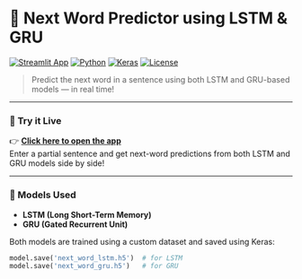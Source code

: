 # 🔮 Next Word Predictor using LSTM & GRU

[![Streamlit App](https://img.shields.io/badge/Live-App-success?logo=streamlit)](https://kfjhvh2skgdpthmrnitgdc.streamlit.app/)
[![Python](https://img.shields.io/badge/Made%20with-Python-blue?logo=python)](https://www.python.org/)
[![Keras](https://img.shields.io/badge/Model-Keras-red?logo=keras)](https://keras.io/)
[![License](https://img.shields.io/badge/License-MIT-green.svg)](LICENSE)

> Predict the next word in a sentence using both LSTM and GRU-based models — in real time!

---

### 🚀 Try it Live
👉 **[Click here to open the app](https://kfjhvh2skgdpthmrnitgdc.streamlit.app/)**  
Enter a partial sentence and get next-word predictions from both LSTM and GRU models side by side!

---

### 🧠 Models Used
- **LSTM (Long Short-Term Memory)**
- **GRU (Gated Recurrent Unit)**

Both models are trained using a custom dataset and saved using Keras:
```python
model.save('next_word_lstm.h5')  # for LSTM
model.save('next_word_gru.h5')   # for GRU
